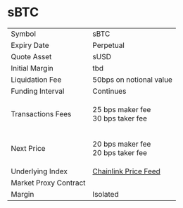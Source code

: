 # sBTC

|                       |                                                                                                            |
| --------------------- | ---------------------------------------------------------------------------------------------------------- |
| Symbol                | sBTC                                                                                                       |
| Expiry Date           | Perpetual                                                                                                  |
| Quote Asset           | sUSD                                                                                                       |
| Initial Margin        | tbd                                                                                                        |
| Liquidation Fee       | 50bps on notional value                                                                                    |
| Funding Interval      | Continues                                                                                                  |
| Transactions Fees     | <p>25 bps maker fee<br>30 bps taker fee</p>                                                                |
| Next Price            | <p>20 bps  maker fee<br>20 bps  taker fee</p>                                                              |
| Underlying Index      | [Chainlink Price Feed](https://optimistic.etherscan.io/address/0xD702DD976Fb76Fffc2D3963D037dfDae5b04E593) |
| Market Proxy Contract |                                                                                                            |
| Margin                | Isolated                                                                                                   |

